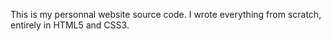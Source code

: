 This is my personnal website source code.
I wrote everything from scratch, entirely in HTML5 and CSS3.
